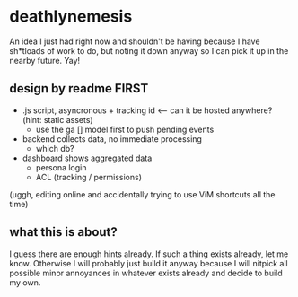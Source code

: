 # deathlynemesis

An idea I just had right now and shouldn't be having because I have sh*tloads of work to do, but noting it down anyway so I can pick it up in the nearby future. Yay!

## design by readme FIRST

* .js script, asyncronous + tracking id <-- can it be hosted anywhere? (hint: static assets)
	* use the ga [] model first to push pending events
* backend collects data, no immediate processing
	* which db?
* dashboard shows aggregated data
	* persona login
	* ACL (tracking / permissions)

(uggh, editing online and accidentally trying to use ViM shortcuts all the time)

## what this is about?

I guess there are enough hints already. If such a thing exists already, let me know. Otherwise I will probably just build it anyway because I will nitpick all possible minor annoyances in whatever exists already and decide to build my own.
